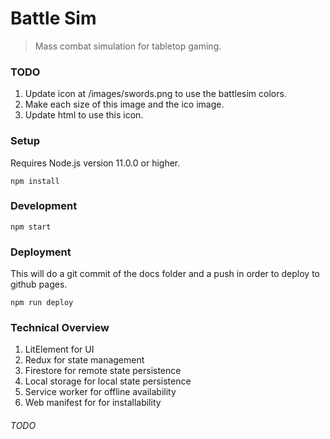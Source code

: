 # Battle Sim

> Mass combat simulation for tabletop gaming.

### TODO

1. Update icon at /images/swords.png to use the battlesim colors.
1. Make each size of this image and the ico image.
1. Update html to use this icon.

### Setup

Requires Node.js version 11.0.0 or higher.

`npm install`

### Development

`npm start`

### Deployment

This will do a git commit of the docs folder and a push in order to deploy to github pages.

```
npm run deploy
```

### Technical Overview

1. LitElement for UI
1. Redux for state management
1. Firestore for remote state persistence
1. Local storage for local state persistence
1. Service worker for offline availability
1. Web manifest for for installability

###### TODO
